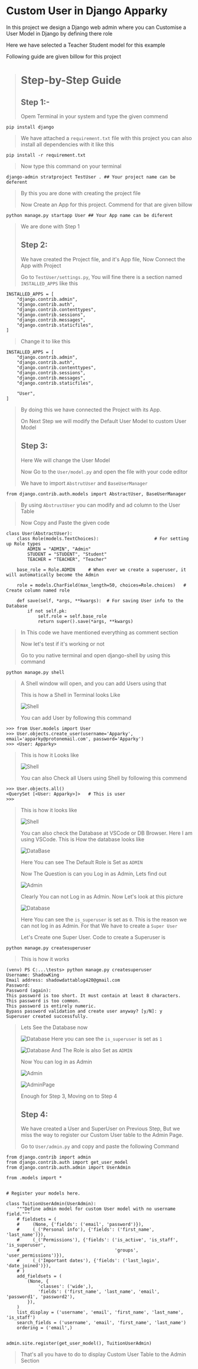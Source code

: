 # Custom User in Django Apparky

In this project we design a Django web admin where you can Customise a User Model in Django by defining there role

Here we have selected a Teacher Student model for this example

Following guide are given billow for this project



> # Step-by-Step Guide
>
> ## Step 1:-
> Opem Terminal in your system and type the given commend
> 
```commandline
pip install django
```
> We have attached a `requirement.txt` file with this project you can also install all dependencies with it like this
> 
```commandline
pip install -r requirement.txt
```
> 
> Now type this command on your terminal
```commandline
django-admin stratproject TestUser . ## Your project name can be deferent
```
> By this you are done with creating the project file
> 
> Now Create an App for this project. Commend for that are given billow
> 
```commandline
python manage.py startapp User ## Your App name can be diferent
```
>
> 
> We are done with Step 1
> 
> ## Step 2:
>
> We have created the Project file, and it's App file, Now Connect the App with Project
> 
> Go to `TestUser/settings.py`, You will fine there is a section named `INSTALLED_APPS` like this
> 
```commandline
INSTALLED_APPS = [
    "django.contrib.admin",
    "django.contrib.auth",
    "django.contrib.contenttypes",
    "django.contrib.sessions",
    "django.contrib.messages",
    "django.contrib.staticfiles",
]
```
> Change it to like this
> 
```commandline
INSTALLED_APPS = [
    "django.contrib.admin",
    "django.contrib.auth",
    "django.contrib.contenttypes",
    "django.contrib.sessions",
    "django.contrib.messages",
    "django.contrib.staticfiles",
    
    "User",
]

```
>
> By doing this we have connected the Project with its App.
> 
> On Next Step we will modify the Default User Model to custom User Model
> 
> ## Step 3:
> 
> Here We will change the User Model 
> 
> Now Go to the `User/model.py` and open the file with your code editor 
> 
> We have to import `AbstrutUser` and `BaseUserManager` 
> 
```commandline
from django.contrib.auth.models import AbstractUser, BaseUserManager

```
> By using `AbstrustUser` you can modify and ad column to the User Table
> 
> Now Copy and Paste the given code
> 
```commandline
class User(AbstractUser):
    class Role(models.TextChoices):                     # For setting up Role types
        ADMIN = "ADMIN", "Admin"
        STUDENT = "STUDENT", "Student"
        TEACHER = "TEACHER", "Teacher"

    base_role = Role.ADMIN     # When ever we create a superuser, it will automatically become the Admin

    role = models.CharField(max_length=50, choices=Role.choices)   # Create column named role

    def save(self, *args, **kwargs):  # For saving User info to the Database
        if not self.pk:
            self.role = self.base_role
            return super().save(*args, **kwargs)
```
> 
> 
> In This code we have mentioned everything as comment section
> 
> Now let's test if it's working or not
> 
> Go to you native terminal and open django-shell by using this command
```commandline
python manage.py shell
```
>
> A Shell window will open, and you can add Users using that
> 
> This is how a Shell in Terminal looks Like
> 
> ![Shell](Screen%20Shots/ss1.PNG)
> 
> You can add User by following this command
 ```commandline
>>> from User.models import User
>>> User.objects.create_user(username='Apparky', email='apparky@protonemail.com', password='Apparky')
>>> <User: Apparky>
```
>
> This is how it Looks like
> 
> ![Shell](Screen%20Shots/ss2.PNG)
> 
> You can also Check all Users using Shell by following this commend
```commandline
>>> User.objects.all()
<QuerySet [<User: Apparky>]>   # This is user
>>>
```
>
> This is how it looks like
> 
> ![Shell](Screen%20Shots/ss3.PNG)
> 
> You can also check the Database at VSCode or DB Browser. Here I am using VSCode. This is How the database looks like
> 
> ![DataBase](Screen%20Shots/ss5.PNG)
> 
> Here You can see The Default Role is Set as `ADMIN`
> 
> Now The Question is can you Log in as Admin, Lets find out
> 
> ![Admin](Screen%20Shots/ss6.PNG)
> 
> Clearly You can not Log in as Admin. Now Let's look at this picture
> 
> ![Database](Screen%20Shots/ss4.PNG)
> 
> Here You can see the `is_superuser` is set as `0`. This is the reason we can not log in as Admin. For that We have to create a `Super User`
> 
> Let's Create one Super User. Code to create a Superuser is 
> 
```commandline
python manage.py createsuperuser
```
> 
> This is how it works
> 
```commandline
(venv) PS C:...\tests> python manage.py createsuperuser
Username: ShadowKing
Email address: shadowdattablog420@gmail.com
Password:
Password (again):
This password is too short. It must contain at least 8 characters.
This password is too common.
This password is entirely numeric.
Bypass password validation and create user anyway? [y/N]: y
Superuser created successfully.
```
>
> 
> Lets See the Database now
> 
> ![Database](Screen%20Shots/ss7.PNG)
> Here you can see the `is_superuser` is set as `1`
> 
> ![Database](Screen%20Shots/ss8.PNG)
> And The Role is also Set as `ADMIN`
> 
> Now You can log in as Admin
> 
> ![Admin](Screen%20Shots/ss9.PNG)
> 
> ![AdminPage](Screen%20Shots/ss10.PNG)
> 
> Enough for Step 3, Moving on to Step 4
> 
> ## Step 4:
> We have created a User and SuperUser on Previous Step, But we miss the way to register our Custom User table to the Admin Page.
> 
> Go to `User/admin.py` and copy and paste the following Command
```commandline
from django.contrib import admin
from django.contrib.auth import get_user_model
from django.contrib.auth.admin import UserAdmin

from .models import *


# Register your models here.

class TuitionUserAdmin(UserAdmin):
    """Define admin model for custom User model with no username field."""
    # fieldsets = (
    #     (None, {'fields': ('email', 'password')}),
    #     (_('Personal info'), {'fields': ('first_name', 'last_name')}),
    #     (_('Permissions'), {'fields': ('is_active', 'is_staff', 'is_superuser',
    #                                    'groups', 'user_permissions')}),
    #     (_('Important dates'), {'fields': ('last_login', 'date_joined')}),
    # )
    add_fieldsets = (
        (None, {
            'classes': ('wide',),
            'fields': ('first_name', 'last_name', 'email', 'password1', 'password2'),
        }),
    )
    list_display = ('username', 'email', 'first_name', 'last_name', 'is_staff')
    search_fields = ('username', 'email', 'first_name', 'last_name')
    ordering = ('email',)


admin.site.register(get_user_model(), TuitionUserAdmin)
```
>
> That's all you have to do to display Custom User Table to the Admin Section

























